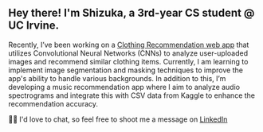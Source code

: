 ## Hey there! I'm Shizuka, a 3rd-year CS student @ UC Irvine.

Recently, I’ve been working on a [Clothing Recommendation web app](https://github.com/khmorad/clothingRecommendationApp) that utilizes Convolutional Neural Networks (CNNs) to analyze user-uploaded images and recommend similar clothing items. Currently, I am learning to implement image segmentation and masking techniques to improve the app's ability to handle various backgrounds. In addition to this, I’m developing a music recommendation app where I aim to analyze audio spectrograms and integrate this with CSV data from Kaggle to enhance the recommendation accuracy.

🌸💫 I'd love to chat, so feel free to shoot me a message on [LinkedIn](https://www.linkedin.com/in/shizukatakao/)

<!--
**tkpp26/tkpp26** is a ✨ _special_ ✨ repository because its `README.md` (this file) appears on your GitHub profile.

Here are some ideas to get you started:


- 👯 I’m looking to collaborate on ...
- 🤔 I’m looking for help with ...
- 💬 Ask me about ...
- 📫 How to reach me: ...
- 😄 Pronouns: ...
- ⚡ Fun fact: ...
-->
